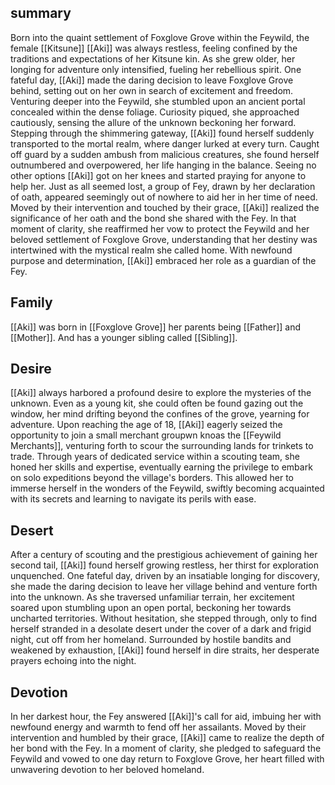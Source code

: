 ## summary

Born into the quaint settlement of Foxglove Grove within the Feywild, the female [[Kitsune]] [[Aki]] was always restless, feeling confined by the traditions and expectations of her Kitsune kin. As she grew older, her longing for adventure only intensified, fueling her rebellious spirit. One fateful day, [[Aki]] made the daring decision to leave Foxglove Grove behind, setting out on her own in search of excitement and freedom. Venturing deeper into the Feywild, she stumbled upon an ancient portal concealed within the dense foliage. Curiosity piqued, she approached cautiously, sensing the allure of the unknown beckoning her forward. Stepping through the shimmering gateway, [[Aki]] found herself suddenly transported to the mortal realm, where danger lurked at every turn. Caught off guard by a sudden ambush from malicious creatures, she found herself outnumbered and overpowered, her life hanging in the balance. Seeing no other options [[Aki]] got on her knees and started praying for anyone to help her. Just as all seemed lost, a group of Fey, drawn by her declaration of oath, appeared seemingly out of nowhere to aid her in her time of need. Moved by their intervention and touched by their grace, [[Aki]] realized the significance of her oath and the bond she shared with the Fey. In that moment of clarity, she reaffirmed her vow to protect the Feywild and her beloved settlement of Foxglove Grove, understanding that her destiny was intertwined with the mystical realm she called home. With newfound purpose and determination, [[Aki]] embraced her role as a guardian of the Fey.

## Family

[[Aki]] was born in [[Foxglove Grove]] her parents being [[Father]] and [[Mother]]. And has a younger sibling called [[Sibling]].

## Desire

[[Aki]] always harbored a profound desire to explore the mysteries of the unknown. Even as a young kit, she could often be found gazing out the window, her mind drifting beyond the confines of the grove, yearning for adventure. Upon reaching the age of 18, [[Aki]] eagerly seized the opportunity to join a small merchant groupwn  knoas the [[Feywild Merchants]], venturing forth to scour the surrounding lands for trinkets to trade. Through years of dedicated service within a scouting team, she honed her skills and expertise, eventually earning the privilege to embark on solo expeditions beyond the village's borders. This allowed her to immerse herself in the wonders of the Feywild, swiftly becoming acquainted with its secrets and learning to navigate its perils with ease.

## Desert

After a century of scouting and the prestigious achievement of gaining her second tail, [[Aki]] found herself growing restless, her thirst for exploration unquenched. One fateful day, driven by an insatiable longing for discovery, she made the daring decision to leave her village behind and venture forth into the unknown. As she traversed unfamiliar terrain, her excitement soared upon stumbling upon an open portal, beckoning her towards uncharted territories. Without hesitation, she stepped through, only to find herself stranded in a desolate desert under the cover of a dark and frigid night, cut off from her homeland. Surrounded by hostile bandits and weakened by exhaustion, [[Aki]] found herself in dire straits, her desperate prayers echoing into the night.

## Devotion

In her darkest hour, the Fey answered [[Aki]]'s call for aid, imbuing her with newfound energy and warmth to fend off her assailants. Moved by their intervention and humbled by their grace, [[Aki]] came to realize the depth of her bond with the Fey. In a moment of clarity, she pledged to safeguard the Feywild and vowed to one day return to Foxglove Grove, her heart filled with unwavering devotion to her beloved homeland.